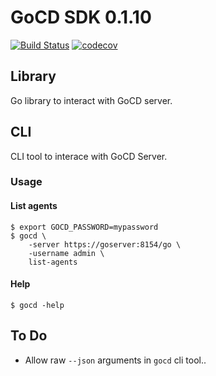 # GoCD SDK 0.1.10

[![Build Status](https://travis-ci.org/drewsonne/gocdsdk.svg?branch=master)](https://travis-ci.org/drewsonne/gocdsdk)
[![codecov](https://codecov.io/gh/drewsonne/gocdsdk/branch/master/graph/badge.svg)](https://codecov.io/gh/drewsonne/gocdsdk)

## Library

Go library to interact with GoCD server.


## CLI

CLI tool to interace with GoCD Server.

### Usage

#### List agents

    $ export GOCD_PASSWORD=mypassword
    $ gocd \
        -server https://goserver:8154/go \
        -username admin \
        list-agents

#### Help

    $ gocd -help

## To Do

 - Allow raw `--json` arguments in `gocd` cli tool..